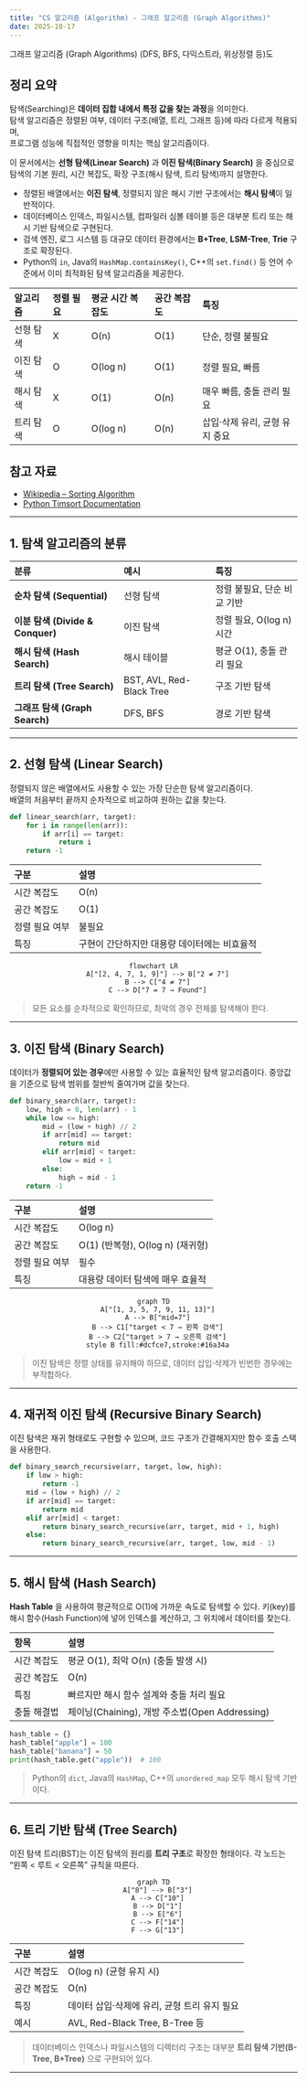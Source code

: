 ```yaml
---
title: "CS 알고리즘 (Algorithm) - 그래프 알고리즘 (Graph Algorithms)"
date: 2025-10-17
---
```


그래프 알고리즘 (Graph Algorithms)
(DFS, BFS, 다익스트라, 위상정렬 등)도  


## 정리 요약

탐색(Searching)은 **데이터 집합 내에서 특정 값을 찾는 과정**을 의미한다.  
탐색 알고리즘은 정렬된 여부, 데이터 구조(배열, 트리, 그래프 등)에 따라 다르게 적용되며,  
프로그램 성능에 직접적인 영향을 미치는 핵심 알고리즘이다.  

이 문서에서는 **선형 탐색(Linear Search)** 과 **이진 탐색(Binary Search)** 을 중심으로  
탐색의 기본 원리, 시간 복잡도, 확장 구조(해시 탐색, 트리 탐색)까지 설명한다.

* 정렬된 배열에서는 **이진 탐색**,
  정렬되지 않은 해시 기반 구조에서는 **해시 탐색**이 일반적이다.
* 데이터베이스 인덱스, 파일시스템, 컴파일러 심볼 테이블 등은
  대부분 트리 또는 해시 기반 탐색으로 구현된다.
* 검색 엔진, 로그 시스템 등 대규모 데이터 환경에서는
  **B+Tree**, **LSM-Tree**, **Trie** 구조로 확장된다.
* Python의 `in`, Java의 `HashMap.containsKey()`, C++의 `set.find()` 등
  언어 수준에서 이미 최적화된 탐색 알고리즘을 제공한다.


| 알고리즘  | 정렬 필요 | 평균 시간 복잡도 | 공간 복잡도 | 특징                 |
| :---- | :---- | :-------- | :----- | :----------------- |
| 선형 탐색 | X     | O(n)      | O(1)   | 단순, 정렬 불필요         |
| 이진 탐색 | O     | O(log n)  | O(1)   | 정렬 필요, 빠름          |
| 해시 탐색 | X     | O(1)      | O(n)   | 매우 빠름, 충돌 관리 필요    |
| 트리 탐색 | O     | O(log n)  | O(n)   | 삽입·삭제 유리, 균형 유지 중요 |

## 참고 자료
* [Wikipedia – Sorting Algorithm](https://en.wikipedia.org/wiki/Sorting_algorithm)
* [Python Timsort Documentation](https://bugs.python.org/file4451/timsort.txt)

---

## 1. 탐색 알고리즘의 분류

| 분류 | 예시 | 특징 |
|:--|:--|:--|
| **순차 탐색 (Sequential)** | 선형 탐색 | 정렬 불필요, 단순 비교 기반 |
| **이분 탐색 (Divide & Conquer)** | 이진 탐색 | 정렬 필요, O(log n) 시간 |
| **해시 탐색 (Hash Search)** | 해시 테이블 | 평균 O(1), 충돌 관리 필요 |
| **트리 탐색 (Tree Search)** | BST, AVL, Red-Black Tree | 구조 기반 탐색 |
| **그래프 탐색 (Graph Search)** | DFS, BFS | 경로 기반 탐색 |

---

## 2. 선형 탐색 (Linear Search)

정렬되지 않은 배열에서도 사용할 수 있는 가장 단순한 탐색 알고리즘이다.  
배열의 처음부터 끝까지 순차적으로 비교하여 원하는 값을 찾는다.

```python
def linear_search(arr, target):
    for i in range(len(arr)):
        if arr[i] == target:
            return i
    return -1
```

| 구분       | 설명                       |
| :------- | :----------------------- |
| 시간 복잡도   | O(n)                     |
| 공간 복잡도   | O(1)                     |
| 정렬 필요 여부 | 불필요                      |
| 특징       | 구현이 간단하지만 대용량 데이터에는 비효율적 |

<div style="text-align:center;">

```mermaid
flowchart LR
  A["[2, 4, 7, 1, 9]"] --> B["2 ≠ 7"]
  B --> C["4 ≠ 7"]
  C --> D["7 = 7 → Found"]
```
</div>

> 모든 요소를 순차적으로 확인하므로, 최악의 경우 전체를 탐색해야 한다.

---

## 3. 이진 탐색 (Binary Search)

데이터가 **정렬되어 있는 경우**에만 사용할 수 있는 효율적인 탐색 알고리즘이다.
중앙값을 기준으로 탐색 범위를 절반씩 줄여가며 값을 찾는다.

```python
def binary_search(arr, target):
    low, high = 0, len(arr) - 1
    while low <= high:
        mid = (low + high) // 2
        if arr[mid] == target:
            return mid
        elif arr[mid] < target:
            low = mid + 1
        else:
            high = mid - 1
    return -1
```

| 구분       | 설명                         |
| :------- | :------------------------- |
| 시간 복잡도   | O(log n)                   |
| 공간 복잡도   | O(1) (반복형), O(log n) (재귀형) |
| 정렬 필요 여부 | 필수                         |
| 특징       | 대용량 데이터 탐색에 매우 효율적         |

<div style="text-align:center;">

```mermaid
graph TD
  A["[1, 3, 5, 7, 9, 11, 13]"]
  A --> B["mid=7"]
  B --> C1["target < 7 → 왼쪽 검색"]
  B --> C2["target > 7 → 오른쪽 검색"]
  style B fill:#dcfce7,stroke:#16a34a
```
</div>

> 이진 탐색은 정렬 상태를 유지해야 하므로, 데이터 삽입·삭제가 빈번한 경우에는 부적합하다.

---

## 4. 재귀적 이진 탐색 (Recursive Binary Search)

이진 탐색은 재귀 형태로도 구현할 수 있으며,
코드 구조가 간결해지지만 함수 호출 스택을 사용한다.

```python
def binary_search_recursive(arr, target, low, high):
    if low > high:
        return -1
    mid = (low + high) // 2
    if arr[mid] == target:
        return mid
    elif arr[mid] < target:
        return binary_search_recursive(arr, target, mid + 1, high)
    else:
        return binary_search_recursive(arr, target, low, mid - 1)
```

---

## 5. 해시 탐색 (Hash Search)

**Hash Table** 을 사용하여 평균적으로 O(1)에 가까운 속도로 탐색할 수 있다.
키(key)를 해시 함수(Hash Function)에 넣어 인덱스를 계산하고,
그 위치에서 데이터를 찾는다.

| 항목     | 설명                                     |
| :----- | :------------------------------------- |
| 시간 복잡도 | 평균 O(1), 최악 O(n) (충돌 발생 시)             |
| 공간 복잡도 | O(n)                                   |
| 특징     | 빠르지만 해시 함수 설계와 충돌 처리 필요                |
| 충돌 해결법 | 체이닝(Chaining), 개방 주소법(Open Addressing) |

```python
hash_table = {}
hash_table["apple"] = 100
hash_table["banana"] = 50
print(hash_table.get("apple"))  # 100
```

> Python의 `dict`, Java의 `HashMap`, C++의 `unordered_map` 모두 해시 탐색 기반이다.

---

## 6. 트리 기반 탐색 (Tree Search)

이진 탐색 트리(BST)는 이진 탐색의 원리를 **트리 구조**로 확장한 형태이다.
각 노드는 “왼쪽 < 루트 < 오른쪽” 규칙을 따른다.

<div style="text-align:center;">

```mermaid
graph TD
  A["8"] --> B["3"]
  A --> C["10"]
  B --> D["1"]
  B --> E["6"]
  C --> F["14"]
  F --> G["13"]
```
</div>

| 구분     | 설명                            |
| :----- | :---------------------------- |
| 시간 복잡도 | O(log n) (균형 유지 시)            |
| 공간 복잡도 | O(n)                          |
| 특징     | 데이터 삽입·삭제에 유리, 균형 트리 유지 필요    |
| 예시     | AVL, Red-Black Tree, B-Tree 등 |

> 데이터베이스 인덱스나 파일시스템의 디렉터리 구조는 대부분 **트리 탐색 기반(B-Tree, B+Tree)** 으로 구현되어 있다.

---

